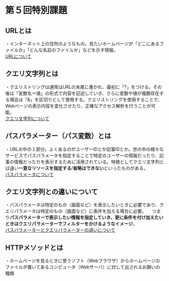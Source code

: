 # 第５回特別課題
## URLとは  
・インターネット上の住所のようなもの。見たいホームページが「どこにあるファイルか」「どんな名前のファイルか」などを示す情報。  
[URLについて](https://wa3.i-3-i.info/word114.html)  

  ## クエリ文字列とは  
・クエリストリングは通常はURLの末尾に書かれ、最初に「?」をつける。その後は「変数名＝値」の形式で内容を記述していき、さらに変数や値が複数存在する場合は「&」を区切りとして使用する。クエリストリングを使用することで、Webページの表示内容を変化させたり、正確なアクセス解析を行うことが可能。  
[クエリ文字列について](https://ssaits.jp/promapedia/technology/query-string.html)  

## パスパラメーター（パス変数）とは　　
・URLの中の１部分。よくあるのがユーザーIDとか記事IDとか。世の中の様々なサービスでパスパラメータを指定することで特定のユーザーの情報だったり、記事の情報だったりを表示するために活用されている。特徴としてクエリ文字列とは違い**一意なリソースを指定する**/**省略はできない**といったものがある。  
[パスパラメータについて](https://zenn.dev/fujishiro/scraps/3a060b10b17a93)


## クエリ文字列との違いについて
・パスパラメータは特定のもの（画面など）を表示したいときに必要であり、クエリパラメータは特定のもの（画面など）に条件を加える場合に必要。
　つまり**パスパラメーターで表示したい情報を指定していき、更に条件を付け加えたいときはクエリパラメーターでフィルターをかけるようなイメージ**。  
 [パスパラメーターとクエリパラメーターの違いについて](https://zenn.dev/eri_agri/articles/859a3362db8386)  

   ## HTTPメソッドとは  
・ホームページを見るときに使うソフト（Webブラウザ）からホームページのファイルが置いてあるコンピュータ（Webサーバ）に対して出されるお願いの種類   

